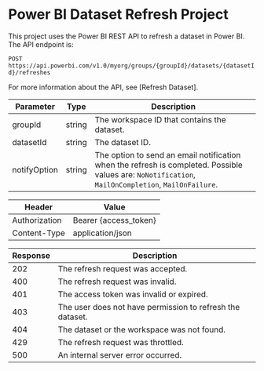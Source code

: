 # Power BI Dataset Refresh Project

This project uses the Power BI REST API to refresh a dataset in Power BI. The API endpoint is:

`POST https://api.powerbi.com/v1.0/myorg/groups/{groupId}/datasets/{datasetId}/refreshes`

For more information about the API, see [Refresh Dataset].

| Parameter | Type | Description |
|-----------|------|-------------|
| groupId | string | The workspace ID that contains the dataset. |
| datasetId | string | The dataset ID. |
| notifyOption | string | The option to send an email notification when the refresh is completed. Possible values are: `NoNotification`, `MailOnCompletion`, `MailOnFailure`. |

| Header | Value |
|--------|-------|
| Authorization | Bearer {access_token} |
| Content-Type | application/json |

| Response | Description |
|----------|-------------|
| 202 | The refresh request was accepted. |
| 400 | The refresh request was invalid. |
| 401 | The access token was invalid or expired. |
| 403 | The user does not have permission to refresh the dataset. |
| 404 | The dataset or the workspace was not found. |
| 429 | The refresh request was throttled. |
| 500 | An internal server error occurred. |
